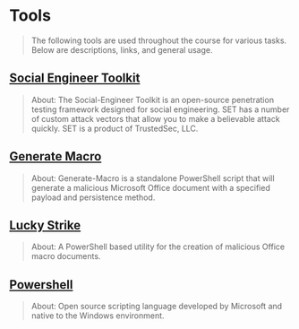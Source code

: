 # Tools
> The following tools are used throughout the course for various tasks. Below are descriptions, links, and general usage.

## [Social Engineer Toolkit](https://github.com/trustedsec/social-engineer-toolkit)
> About: The Social-Engineer Toolkit is an open-source penetration testing framework designed for social engineering. SET has a number of custom attack vectors that allow you to make a believable attack quickly. SET is a product of TrustedSec, LLC.

## [Generate Macro](https://github.com/enigma0x3/Generate-Macro)
> About: Generate-Macro is a standalone PowerShell script that will generate a malicious Microsoft Office document with a specified payload and persistence method.

## [Lucky Strike](https://github.com/curi0usJack/luckystrike)
> About: A PowerShell based utility for the creation of malicious Office macro documents.

## [Powershell](https://github.com/PowerShell/PowerShell/blob/master/docs/installation/linux.md)
> About: Open source scripting language developed by Microsoft and native to the Windows environment.

